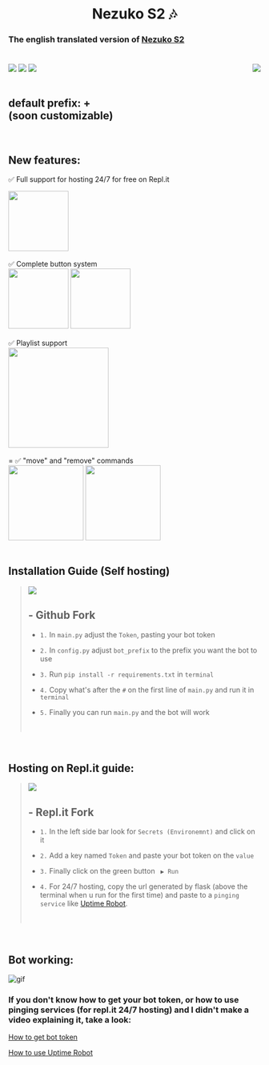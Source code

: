 <div align="center" >
    <h1>Nezuko S2 🎶</h1>
</div>

### The english translated version of [Nezuko S2](https://github.com/LeudoNeto/nezuko-s2)
#

<div style="display: inline_block">
    <a href="https://github.com/LeudoNeto/nezuko-s2-english/fork" target="_blank"><img src="https://img.shields.io/github/forks/LeudoNeto/nezuko-s2-english.svg" target="_blank"></a>
    <a href="https://github.com/LeudoNeto/nezuko-s2-english" target="_blank"><img src="https://img.shields.io/github/stars/LeudoNeto/nezuko-s2-english.svg" target="_blank"></a>
    <a href="https://replit.com/@LeudoNeto/nezuko-s2-english" target="_blank"><img src="https://repl.it/badge/github/LeudoNeto/nezuko-s2-english" target="_blank"></a>
    <a href="https://github.com/LeudoNeto/nezuko-s2-english/fork" target="_blank"><img align="right" src="https://cdn.discordapp.com/avatars/933420163326423041/3507f298a2c64325b6843d4e7c6fe4b2.png?size=512" target="_blank"></a>
</div>

<br>

<h2>default prefix: +<br>(soon customizable)
</h2>

<br>

## New features:
✅ Full support for hosting 24/7 for free on Repl.it
<div>
    <a href="https://replit.com/@LeudoNeto/nezuko-s2-english" target="_blank"><img src="https://cdn.discordapp.com/attachments/901566024690835467/971500158942609478/replit_host.png" height="120" target="_blank"></a>
</div><br>
✅ Complete button system
<div style="display: inline_block">
    <img src="https://cdn.discordapp.com/attachments/901566024690835467/971836388997759027/botoes_eng.png" height="120" target="_blank">
    <img src="https://cdn.discordapp.com/attachments/901566024690835467/971836444693913650/menu_eng.png" height="120" target="_blank">
</div><br>
✅ Playlist support
<div>
    <img src="https://cdn.discordapp.com/attachments/901566024690835467/971836480068669490/playlistseng.png" height="200" target="_blank">
</div><br>
=
✅ "move" and "remove" commands
<div style="display: inline_block">
    <img src="https://cdn.discordapp.com/attachments/901566024690835467/971836514021548042/queue_1_eng.png" height="150" target="_blank">
    <img src="https://cdn.discordapp.com/attachments/901566024690835467/971836537262190632/queue_2_eng.png" height="150" target="_blank">
</div><br>

## Installation Guide (Self hosting)

><a href="https://github.com/LeudoNeto/nezuko-s2-english/fork" target="_blank"><img src="https://img.shields.io/github/forks/LeudoNeto/nezuko-s2-english.svg" target="_blank"></a>  <h2> - **Github Fork**</h2>
> 
> - ` 1. ` In `main.py` adjust the `Token`, pasting your bot token
> 
> - ` 2. ` In `config.py` adjust `bot_prefix` to the prefix you want the bot to use
>
> - ` 3. ` Run `pip install -r requirements.txt` in `terminal`
> 
> - ` 4. ` Copy what's after the `#` on the first line of `main.py` and run it in `terminal`
> 
> - ` 5. ` Finally you can run `main.py` and the bot will work
>
> <br>
<br>

## Hosting on Repl.it guide:
><a href="https://replit.com/@LeudoNeto/nezuko-s2-english" target="_blank"><img src="https://repl.it/badge/github/LeudoNeto/nezuko-s2-english" target="_blank"></a>  <h2> - **Repl.it Fork**</h2>
>
> - ` 1. ` In the left side bar look for `Secrets (Environemnt)` and click on it
> 
> - ` 2. ` Add a key named `Token` and paste your bot token on the `value`
> 
> - ` 3. ` Finally click on the green button ` ▶ Run`
> 
> - ` 4. ` For 24/7 hosting, copy the url generated by flask (above the terminal when u run for the first time) and paste to a `pinging service` like [Uptime Robot](https://uptimerobot.com/).
>
> <br>
<br>

## Bot working:
![gif](working.gif)

### If you don't know how to get your bot token, or how to use pinging services (for repl.it 24/7 hosting) and I didn't make a video explaining it, take a look:
[How to get bot token](https://www.youtube.com/watch?v=aI4OmIbkJH8&ab_channel=WomboTech)

[How to use Uptime Robot](https://www.youtube.com/watch?v=-5ptk-Klfcw)